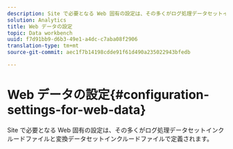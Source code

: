 ```yaml
---
description: Site で必要となる Web 固有の設定は、その多くがログ処理データセットインクルードファイルと変換データセットインクルードファイルで定義されます。
solution: Analytics
title: Web データの設定
topic: Data workbench
uuid: f7d91bb9-d6b3-49e1-a4dc-c7aba08f2906
translation-type: tm+mt
source-git-commit: aec1f7b14198cdde91f61d490a235022943bfedb

---
```



# Web データの設定{#configuration-settings-for-web-data}

Site で必要となる Web 固有の設定は、その多くがログ処理データセットインクルードファイルと変換データセットインクルードファイルで定義されます。

